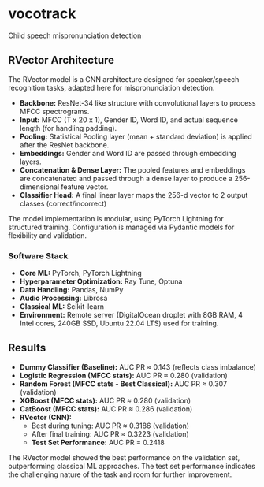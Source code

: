 # vocotrack

Child speech mispronunciation detection

## RVector Architecture

The RVector model is a CNN architecture designed for speaker/speech recognition tasks, adapted here for mispronunciation detection.

* **Backbone:** ResNet-34 like structure with convolutional layers to process MFCC spectrograms.
* **Input:** MFCC (T x 20 x 1), Gender ID, Word ID, and actual sequence length (for handling padding).
* **Pooling:** Statistical Pooling layer (mean + standard deviation) is applied after the ResNet backbone.
* **Embeddings:** Gender and Word ID are passed through embedding layers.
* **Concatenation & Dense Layer:** The pooled features and embeddings are concatenated and passed through a dense layer to produce a 256-dimensional feature vector.
* **Classifier Head:** A final linear layer maps the 256-d vector to 2 output classes (correct/incorrect)

The model implementation is modular, using PyTorch Lightning for structured training. Configuration is managed via Pydantic models for flexibility and validation.

### Software Stack

* **Core ML:** PyTorch, PyTorch Lightning
* **Hyperparameter Optimization:** Ray Tune, Optuna
* **Data Handling:** Pandas, NumPy
* **Audio Processing:** Librosa
* **Classical ML:** Scikit-learn
* **Environment:** Remote server (DigitalOcean droplet with 8GB RAM, 4 Intel cores, 240GB SSD, Ubuntu 22.04 LTS) used for training.

## Results

* **Dummy Classifier (Baseline):** AUC PR $\approx$ 0.143 (reflects class imbalance)
* **Logistic Regression (MFCC stats):** AUC PR $\approx$ 0.280 (validation)
* **Random Forest (MFCC stats - Best Classical):** AUC PR $\approx$ 0.307 (validation)
* **XGBoost (MFCC stats):** AUC PR $\approx$ 0.280 (validation)
* **CatBoost (MFCC stats):** AUC PR $\approx$ 0.286 (validation)
* **RVector (CNN):**
    * Best during tuning: AUC PR $\approx$ 0.3186 (validation)
    * After final training: AUC PR $\approx$ 0.3223 (validation)
    * **Test Set Performance:** AUC PR = 0.2418

The RVector model showed the best performance on the validation set, outperforming classical ML approaches. The test set performance indicates the challenging nature of the task and room for further improvement.
